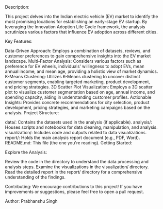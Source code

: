 Description:

This project delves into the Indian electric vehicle (EV) market to identify the most promising locations for establishing an early-stage EV startup. By leveraging the Innovation Adoption Life Cycle framework, the analysis scrutinizes various factors that influence EV adoption across different cities.

Key Features:

Data-Driven Approach: Employs a combination of datasets, reviews, and customer preferences to gain comprehensive insights into the EV market landscape.
Multi-Factor Analysis: Considers various factors such as preference for EV wheels, individuals' willingness to adopt EVs, mean annual income, and mean age, providing a holistic view of market dynamics.
K-Means Clustering: Utilizes K-Means clustering to uncover distinct customer segments, enabling targeted marketing, product development, and pricing strategies.
3D Scatter Plot Visualization: Employs a 3D scatter plot to visualize customer segmentation based on age, annual income, and spending capacity, aiding in understanding customer profiles.
Actionable Insights: Provides concrete recommendations for city selection, product development, pricing strategies, and marketing campaigns based on the analysis.
Project Structure:

data/: Contains the datasets used in the analysis (if applicable).
analysis/: Houses scripts and notebooks for data cleaning, manipulation, and analysis.
visualization/: Includes code and outputs related to data visualizations.
report/: Holds the main analysis report document (e.g., PDF, Word).
README.md: This file (the one you're reading).
Getting Started:


Explore the Analysis:

Review the code in the directory to understand the data processing and analysis steps.
Examine the visualizations in the visualization/ directory.
Read the detailed report in the report/ directory for a comprehensive understanding of the findings.


Contributing:
We encourage contributions to this project! If you have improvements or suggestions, please feel free to open a pull request.


Author:
Prabhanshu Singh 

